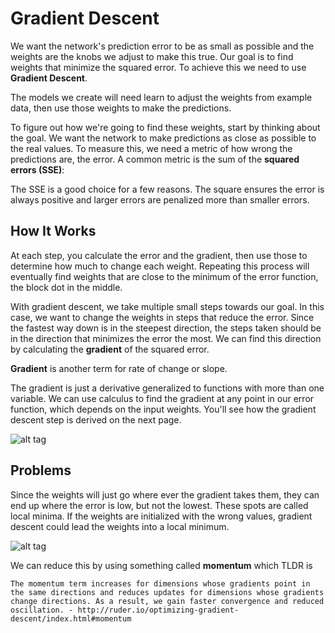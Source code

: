 # Gradient Descent

We want the network's prediction error to be as small as possible and the weights are the knobs we adjust to make this true. Our goal is to find weights that minimize the squared error. To achieve this we need to use **Gradient Descent**.

The models we create will need learn to adjust the weights from example data, then use those weights to make the predictions.

To figure out how we're going to find these weights, start by thinking about the goal. We want the network to make predictions as close as possible to the real values. To measure this, we need a metric of how wrong the predictions are, the error. A common metric is the sum of the **squared errors (SSE)**:

The SSE is a good choice for a few reasons. The square ensures the error is always positive and larger errors are penalized more than smaller errors.

## How It Works

At each step, you calculate the error and the gradient, then use those to determine how much to change each weight. Repeating this process will eventually find weights that are close to the minimum of the error function, the block dot in the middle.

With gradient descent, we take multiple small steps towards our goal. In this case, we want to change the weights in steps that reduce the error. Since the fastest way down is in the steepest direction, the steps taken should be in the direction that minimizes the error the most. We can find this direction by calculating the **gradient** of the squared error.

**Gradient** is another term for rate of change or slope.

The gradient is just a derivative generalized to functions with more than one variable. We can use calculus to find the gradient at any point in our error function, which depends on the input weights. You'll see how the gradient descent step is derived on the next page.

![alt tag](https://d17h27t6h515a5.cloudfront.net/topher/2017/January/587ba606_gradient-descent/gradient-descent.png)

## Problems

Since the weights will just go where ever the gradient takes them, they can end up where the error is low, but not the lowest. These spots are called local minima. If the weights are initialized with the wrong values, gradient descent could lead the weights into a local minimum.

![alt tag](https://d17h27t6h515a5.cloudfront.net/topher/2017/January/587c5ebd_local-minima/local-minima.png)

We can reduce this by using something called **momentum** which TLDR is 

```
The momentum term increases for dimensions whose gradients point in the same directions and reduces updates for dimensions whose gradients change directions. As a result, we gain faster convergence and reduced oscillation. - http://ruder.io/optimizing-gradient-descent/index.html#momentum
```
